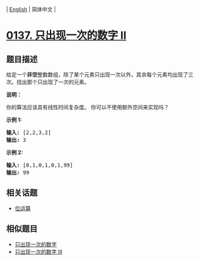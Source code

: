
| [English](README_EN.md) | 简体中文 |
# [0137. 只出现一次的数字 II](https://leetcode-cn.com/problems/single-number-ii/)
## 题目描述
<p>给定一个<strong>非空</strong>整数数组，除了某个元素只出现一次以外，其余每个元素均出现了三次。找出那个只出现了一次的元素。</p>

<p><strong>说明：</strong></p>

<p>你的算法应该具有线性时间复杂度。 你可以不使用额外空间来实现吗？</p>

<p><strong>示例 1:</strong></p>

<pre><strong>输入:</strong> [2,2,3,2]
<strong>输出:</strong> 3
</pre>

<p><strong>示例&nbsp;2:</strong></p>

<pre><strong>输入:</strong> [0,1,0,1,0,1,99]
<strong>输出:</strong> 99</pre>

## 相关话题
- [位运算](https://leetcode-cn.com/tag/bit-manipulation)
## 相似题目
- [只出现一次的数字](../single-number/README.md)
- [只出现一次的数字 III](../single-number-iii/README.md)
